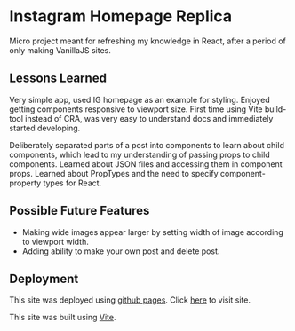 # Instagram Homepage Replica

Micro project meant for refreshing my knowledge in React, after a period of only making VanillaJS sites.

## Lessons Learned

Very simple app, used IG homepage as an example for styling. Enjoyed getting components responsive to viewport size. First time using Vite build-tool instead of CRA, was very easy to understand docs and immediately started developing.

Deliberately separated parts of a post into components to learn about child components, which lead to my understanding of passing props to child components. Learned about JSON files and accessing them in component props. Learned about PropTypes and the need to specify component-property types for React.

## Possible Future Features

* Making wide images appear larger by setting width of image according to viewport width.
* Adding ability to make your own post and delete post.

## Deployment

This site was deployed using [github pages](https://pages.github.com/). Click [here](https://khaledajaj2026.github.io/ig-homepage/) to visit site.

This site was built using [Vite](https://vitejs.dev/).
